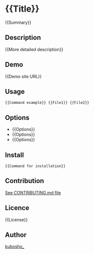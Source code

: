 # {{Title}}

{{Summary}}

## Description

{{More detailed description}}

## Demo

{{Demo site URL}}

## Usage

```
{{Command example}} {{File1}} {{File2}}
```

## Options

- {{Options}}
- {{Options}}
- {{Options}}

## Install

```
{{Command for installation}}
```

## Contribution

[See CONTRIBUTING.md file](CONTRIBUTING.md)

## Licence

{{License}}

## Author

[kubosho_](https://github.com/kubosho)

